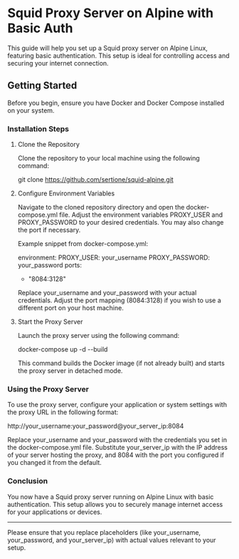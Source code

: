 
# Squid Proxy Server on Alpine with Basic Auth

This guide will help you set up a Squid proxy server on Alpine Linux, featuring basic authentication. This setup is ideal for controlling access and securing your internet connection.

## Getting Started

Before you begin, ensure you have Docker and Docker Compose installed on your system.

### Installation Steps

1. Clone the Repository

   Clone the repository to your local machine using the following command:

   
   git clone https://github.com/sertione/squid-alpine.git
   

2. Configure Environment Variables

   Navigate to the cloned repository directory and open the docker-compose.yml file. Adjust the environment variables PROXY_USER and PROXY_PASSWORD to your desired credentials. You may also change the port if necessary.

   Example snippet from docker-compose.yml:
   
   environment:
     PROXY_USER: your_username
     PROXY_PASSWORD: your_password
   ports:
     - "8084:3128"
   

   Replace your_username and your_password with your actual credentials. Adjust the port mapping (8084:3128) if you wish to use a different port on your host machine.

3. Start the Proxy Server

   Launch the proxy server using the following command:

   
   docker-compose up -d --build
   

   This command builds the Docker image (if not already built) and starts the proxy server in detached mode.

### Using the Proxy Server

To use the proxy server, configure your application or system settings with the proxy URL in the following format:

http://your_username:your_password@your_server_ip:8084


Replace your_username and your_password with the credentials you set in the docker-compose.yml file. Substitute your_server_ip with the IP address of your server hosting the proxy, and 8084 with the port you configured if you changed it from the default.

### Conclusion

You now have a Squid proxy server running on Alpine Linux with basic authentication. This setup allows you to securely manage internet access for your applications or devices.

---

Please ensure that you replace placeholders (like your_username, your_password, and your_server_ip) with actual values relevant to your setup.